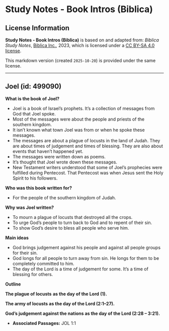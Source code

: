 # Study Notes - Book Intros (Biblica)

## License Information

**Study Notes - Book Intros (Biblica)** is based on and adapted from: _Biblica Study Notes_, [Biblica Inc.](https://www.biblica.com/), 2023, which is licensed under a [CC BY-SA 4.0 license](https://creativecommons.org/licenses/by-sa/4.0/legalcode.en).

This markdown version (created `2025-10-20`) is provided under the same license.



--------------------------------

## Joel (id: 499090)

**What is the book of Joel?**

* Joel is a book of Israel’s prophets. It’s a collection of messages from God that Joel spoke.
* Most of the messages were about the people and priests of the southern kingdom.
* It isn’t known what town Joel was from or when he spoke these messages.
* The messages are about a plague of locusts in the land of Judah. They are about times of judgement and times of blessing. They are also about events that haven’t happened yet.
* The messages were written down as poems.
* It’s thought that Joel wrote down these messages.
* New Testament writers understood that some of Joel’s prophecies were fulfilled during Pentecost. That Pentecost was when Jesus sent the Holy Spirit to his followers.

**Who was this book written for?**

* For the people of the southern kingdom of Judah.

**Why was Joel written?**

* To mourn a plague of locusts that destroyed all the crops.
* To urge God’s people to turn back to God and to repent of their sin.
* To show God’s desire to bless all people who serve him.

**Main ideas**

* God brings judgement against his people and against all people groups for their sin.
* God longs for all people to turn away from sin. He longs for them to be completely committed to him.
* The day of the Lord is a time of judgement for some. It’s a time of blessing for others.

**Outline**

**The plague of locusts** **as the day of the Lord** **(1\).**

**The army of locusts as the day of the Lord (2:1–27\).**

**God’s judgement against the nations as the day of the Lord (2:28 – 3:21\).**

* **Associated Passages:** JOL 1:1

